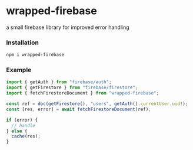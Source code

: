 # wrapped-firebase

a small firebase library for improved error handling

### Installation

```bash
npm i wrapped-firebase
```

### Example

```ts
import { getAuth } from "firebase/auth";
import { getFirestore } from "firebase/firestore";
import { fetchFirestoreDocument } from "wrapped-firebase";

const ref = doc(getFirestore(), "users", getAuth().currentUser.uid!);
const [res, error] = await fetchFirestoreDocument(ref);

if (error) {
  // handle
} else {
  cache(res);
}
```

